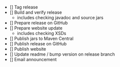 - [] Tag release
- [] Build and verify release
  - includes checking javadoc and source jars
- [] Prepare release on GitHub
- [] Prepare website update
  - includes checking XSDs
- [] Publish jars to Maven Central
- [] Publish release on GitHub
- [] Publish website
- [] Update readme / bump version on release branch
- [] Email announcement
